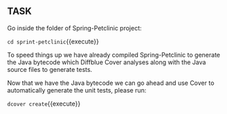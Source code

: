 ## TASK

Go inside the folder of Spring-Petclinic project:

`cd sprint-petclinic`{{execute}}

To speed things up we have already compiled Spring-Petclinic to generate the Java bytecode which Diffblue Cover analyses along with the Java source files to generate tests.

Now that we have the Java bytecode we can go ahead and use Cover to automatically generate the unit tests, please run:

`dcover create`{{execute}}
